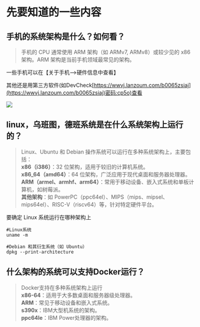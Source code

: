 
# 先要知道的一些内容

## **手机的系统架构是什么？如何看？**

> 手机的 CPU 通常使用 ARM 架构（如 ARMv7, ARMv8）或较少见的 x86 架构。ARM 架构是当前手机领域最常见的架构。

一些手机可以在【关于手机-->硬件信息中查看】

其他还是用第三方软件(如DevCheck[https://wwvj.lanzoum.com/b0065zsiaj](https://wwvj.lanzoum.com/b0065zsiaj)密码:cp5o)查看

![](http://www.kdocs.cn/api/v3/office/copy/Q2dtczJwZjRYaVlKYVhhcDRZTkltTVZyblp1YVhFZmpNZWhSQUsyd293dkFKdzNOUkkxVVpORDN0aEFzeVFlMUNGRTNYYVQ2a096c25mR3ZGM0doTzF0MTc2U0l2ZEo1WnRLYVBvdWR3VjlsNXBwenJXYjJJeXZJOWhzbDBPMm11bS81UnUyOEdCb0JrSWYwZ1lLTzBERjdBdk5XV0FzeUVBeVZCbFFDeCs5NUFDaEoxWk9jY1pXS1F0Y0NEeDkvSzRUTjNleElHSU5LdEdKNHpYZVUvbUZWazhDWkJDQTRnM2daazhsZVdFeVUyQzNQRkNZdFh4T2plOGExcWdweENCSFBXYjhHRUhRPQ==/attach/object/WCEPEVY7ABAGU?)

## **linux，乌班图，德班系统是在什么系统架构上运行的？**

> Linux、Ubuntu 和 Debian 操作系统可以运行在多种系统架构上，主要包括：  
> **x86（i386）**：32 位架构，适用于较旧的计算机系统。  
> **x86_64（amd64）**：64 位架构，广泛应用于现代桌面和服务器处理器。  
> **ARM（armel、armhf、arm64）**：常用于移动设备、嵌入式系统和单板计算机，如树莓派。  
> **其他架构**：如 PowerPC（ppc64el）、MIPS（mips、mipsel、mips64el）、RISC-V（riscv64）等，针对特定硬件平台。

要确定 Linux 系统运行在哪种架构上

```
#Linux系统
uname -m

#Debian 和其衍生系统（如 Ubuntu）
dpkg --print-architecture
```

## **什么架构的系统可以支持Docker运行？**

> Docker支持在多种系统架构上运行  
> **x86-64**：适用于大多数桌面和服务器级处理器。  
> **ARM**：常见于移动设备和嵌入式系统。  
> **s390x**：IBM大型机系统的架构。  
> **ppc64le**：IBM Power处理器的架构。
<!--stackedit_data:
eyJoaXN0b3J5IjpbLTE2NTI1MDQwNjNdfQ==
-->